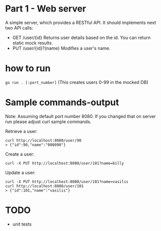 # Part 1 - Web server

A simple server, which provides a RESTful API. 
It should implements next two API calls:

* GET /user/{id}
  Returns user details based on the id. You can return static mock results.
* PUT /user/{id}?{name}
  Modifies a user's name.

# how to run
`go run . [:port_number]`
(This creates users 0-99 in the mocked DB)

# Sample commands-output
Note: Assuming default port number 8080. If you changed that on server run please adjust curl sample commands.

Retrieve a user:
```
curl http://localhost:8080/user/90
> {"id":90,"name":"000090"}
```
Create a user:
```
curl -X PUT http://localhost:8080/user/101?name=billy
```
Update a user:
```
curl -X PUT http://localhost:8080/user/101?name=vasilis
curl http://localhost:8080/user/101
> {"id":101,"name":"vasilis"}
```

# TODO
* unit tests
